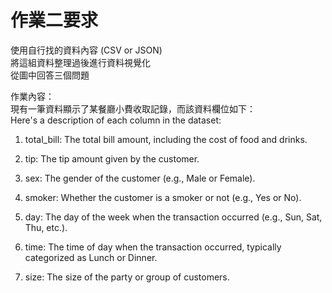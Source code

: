 作業二要求
===
使用自行找的資料內容 (CSV or JSON)  
將這組資料整理過後進行資料視覺化  
從圖中回答三個問題  

作業內容：  
現有一筆資料顯示了某餐廳小費收取記錄，而該資料欄位如下：  
Here's a description of each column in the dataset:

1. total_bill: The total bill amount, including the cost of food and drinks.

3. tip: The tip amount given by the customer.

4. sex: The gender of the customer (e.g., Male or Female).

5. smoker: Whether the customer is a smoker or not (e.g., Yes or No).

6. day: The day of the week when the transaction occurred (e.g., Sun, Sat, Thu, etc.).

7. time: The time of day when the transaction occurred, typically categorized as Lunch or Dinner.

8. size: The size of the party or group of customers.  
